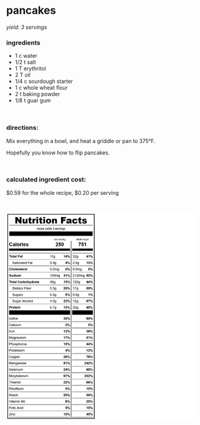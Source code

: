 # pancakes
*yield: 3 servings*

### ingredients
- 1 c water
- 1/2 t salt
- 1 T erythritol
- 2 T oil
- 1/4 c sourdough starter
- 1 c whole wheat flour
- 2 t baking powder
- 1/8 t guar gum

<br>

### directions:

Mix everything in a bowl, and heat a griddle or pan to 375°F.

Hopefully you know how to flip pancakes.


<br>

### calculated ingredient cost:

$0.59 for the whole recipe, $0.20 per serving

<br>

![pancakes nutrition facts](../../source/nutrition/nutrition_label/images/pancakes.png)